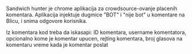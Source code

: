 Sandwich hunter je chrome aplikacija za crowdsource-ovanje placenih komentara.
Aplikacija injektuje dugmice "BOT" i "nije bot" u komentare na Blicu, i snima odgovore
korisnika.

Iz komentara kod treba da iskasapi:
    ID komentara,
    username komentatora, 
    opcionalno kome je komentar upucen,
    rejting komentara,
    broj glasova na komentaru
    vreme kada je komentar poslat
